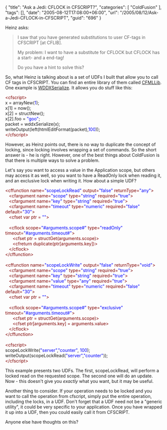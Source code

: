 {
	"title": "Ask a Jedi: CFLOCK in CFSCRIPT?",
	"categories": [
		"ColdFusion"
	],
	"tags": [],
	"date": "2005-08-12T17:08:00+06:00",
	"url": "/2005/08/12/Ask-a-Jedi-CFLOCK-in-CFSCRIPT",
	"guid": "696"
}

Heinz asks:

<blockquote>
I saw that you have generated substitutions to user CF-tags in CFSCRIPT [at CFLIB].

My problem:
I want to have a substitute for CFLOCK but CFLOCK has a start- and a end-tag!

Do you have a hint to solve this?
</blockquote>

So, what Heinz is talking about is a set of UDFs I built that allow you to call CF tags in CFSCRIPT. You can find an entire library of them called <a href="http://www.cflib.org/library.cfm?ID=17">CFMLLib</a>. One example is <a href="http://www.cflib.org/udf.cfm?id=629">WDDXSerialize</a>. It allows you do stuff like this:

<div class="code"><FONT COLOR=MAROON>&lt;cfscript&gt;</FONT><br>
x = arrayNew(<FONT COLOR=BLUE>1</FONT>);<br>
x[1] = now();<br>
x[2] = structNew();<br>
x[2].foo = <FONT COLOR=BLUE>"goo"</FONT>;<br>
packet = wddxSerialize(x);<br>
writeOutput(left(htmlEditFormat(packet),<FONT COLOR=BLUE>100</FONT>));<br>
<FONT COLOR=MAROON>&lt;/cfscript&gt;</FONT></div>

However, as Heinz points out, there is no way to duplicate the concept of locking, since locking involves wrapping a set of commands. So the short answer is - he is right. However, one of the best things about ColdFusion is that there is multiple ways to solve a problem.

Let's say you want to access a value in the Application scope, but others may access it as well, so you want to have a ReadOnly lock when reading it, and an exclusive lock when writing it. How about a simple UDF?

<div class="code"><FONT COLOR=MAROON>&lt;cffunction name=<FONT COLOR=BLUE>"scopeLockRead"</FONT> output=<FONT COLOR=BLUE>"false"</FONT> returnType=<FONT COLOR=BLUE>"any"</FONT>&gt;</FONT><br>
&nbsp;&nbsp;&nbsp;<FONT COLOR=MAROON>&lt;cfargument name=<FONT COLOR=BLUE>"scope"</FONT> type=<FONT COLOR=BLUE>"string"</FONT> required=<FONT COLOR=BLUE>"true"</FONT>&gt;</FONT><br>
&nbsp;&nbsp;&nbsp;<FONT COLOR=MAROON>&lt;cfargument name=<FONT COLOR=BLUE>"key"</FONT> type=<FONT COLOR=BLUE>"string"</FONT> required=<FONT COLOR=BLUE>"true"</FONT>&gt;</FONT><br>
&nbsp;&nbsp;&nbsp;<FONT COLOR=MAROON>&lt;cfargument name=<FONT COLOR=BLUE>"timeout"</FONT> type=<FONT COLOR=BLUE>"numeric"</FONT> required=<FONT COLOR=BLUE>"false"</FONT> default=<FONT COLOR=BLUE>"30"</FONT>&gt;</FONT><br>
&nbsp;&nbsp;&nbsp;<FONT COLOR=MAROON>&lt;cfset var ptr = <FONT COLOR=BLUE>""</FONT>&gt;</FONT><br>
&nbsp;&nbsp;&nbsp;<br>
&nbsp;&nbsp;&nbsp;<FONT COLOR=MAROON>&lt;cflock scope=<FONT COLOR=BLUE>"#arguments.scope#"</FONT> type=<FONT COLOR=BLUE>"readOnly"</FONT> timeout=<FONT COLOR=BLUE>"#arguments.timeout#"</FONT>&gt;</FONT><br>
&nbsp;&nbsp;&nbsp;&nbsp;&nbsp;&nbsp;<FONT COLOR=MAROON>&lt;cfset ptr = structGet(arguments.scope)&gt;</FONT><br>
&nbsp;&nbsp;&nbsp;&nbsp;&nbsp;&nbsp;<FONT COLOR=MAROON>&lt;cfreturn duplicate(ptr[arguments.key])&gt;</FONT><br>
&nbsp;&nbsp;&nbsp;<FONT COLOR=MAROON>&lt;/cflock&gt;</FONT><br>
<FONT COLOR=MAROON>&lt;/cffunction&gt;</FONT><br>
<br>
<FONT COLOR=MAROON>&lt;cffunction name=<FONT COLOR=BLUE>"scopeLockWrite"</FONT> output=<FONT COLOR=BLUE>"false"</FONT> returnType=<FONT COLOR=BLUE>"void"</FONT>&gt;</FONT><br>
&nbsp;&nbsp;&nbsp;<FONT COLOR=MAROON>&lt;cfargument name=<FONT COLOR=BLUE>"scope"</FONT> type=<FONT COLOR=BLUE>"string"</FONT> required=<FONT COLOR=BLUE>"true"</FONT>&gt;</FONT><br>
&nbsp;&nbsp;&nbsp;<FONT COLOR=MAROON>&lt;cfargument name=<FONT COLOR=BLUE>"key"</FONT> type=<FONT COLOR=BLUE>"string"</FONT> required=<FONT COLOR=BLUE>"true"</FONT>&gt;</FONT><br>
&nbsp;&nbsp;&nbsp;<FONT COLOR=MAROON>&lt;cfargument name=<FONT COLOR=BLUE>"value"</FONT> type=<FONT COLOR=BLUE>"any"</FONT> required=<FONT COLOR=BLUE>"true"</FONT>&gt;</FONT><br>
&nbsp;&nbsp;&nbsp;<FONT COLOR=MAROON>&lt;cfargument name=<FONT COLOR=BLUE>"timeout"</FONT> type=<FONT COLOR=BLUE>"numeric"</FONT> required=<FONT COLOR=BLUE>"false"</FONT> default=<FONT COLOR=BLUE>"30"</FONT>&gt;</FONT><br>
&nbsp;&nbsp;&nbsp;<FONT COLOR=MAROON>&lt;cfset var ptr = <FONT COLOR=BLUE>""</FONT>&gt;</FONT><br>
&nbsp;&nbsp;&nbsp;<br>
&nbsp;&nbsp;&nbsp;<FONT COLOR=MAROON>&lt;cflock scope=<FONT COLOR=BLUE>"#arguments.scope#"</FONT> type=<FONT COLOR=BLUE>"exclusive"</FONT> timeout=<FONT COLOR=BLUE>"#arguments.timeout#"</FONT>&gt;</FONT><br>
&nbsp;&nbsp;&nbsp;&nbsp;&nbsp;&nbsp;<FONT COLOR=MAROON>&lt;cfset ptr = structGet(arguments.scope)&gt;</FONT><br>
&nbsp;&nbsp;&nbsp;&nbsp;&nbsp;&nbsp;<FONT COLOR=MAROON>&lt;cfset ptr[arguments.key] = arguments.value&gt;</FONT><br>
&nbsp;&nbsp;&nbsp;<FONT COLOR=MAROON>&lt;/cflock&gt;</FONT><br>
<FONT COLOR=MAROON>&lt;/cffunction&gt;</FONT><br>
&nbsp;&nbsp;&nbsp;&nbsp;&nbsp;&nbsp;<br>
<FONT COLOR=MAROON>&lt;cfscript&gt;</FONT><br>
scopeLockWrite(<FONT COLOR=BLUE>"server"</FONT>,<FONT COLOR=BLUE>"counter"</FONT>,<FONT COLOR=BLUE> 100</FONT>);<br>
writeOutput(scopeLockRead(<FONT COLOR=BLUE>"server"</FONT>,<FONT COLOR=BLUE>"counter"</FONT>));<br>
<FONT COLOR=MAROON>&lt;/cfscript&gt;</FONT></div>

This example presents two UDFs. The first, scopeLockRead, will perform a locked read on the requested scope. The second one will do an update. Now - this doesn't give you <i>exactly</i> what you want, but it may be useful. 

Another thing to consider. If your operation needs to be locked and you want to call the operation from cfscript, simply put the entire operation, including the locks, in a UDF. Don't forget that a UDF need not be a "generic utility", it could be very specific to your application. Once you have wrapped it up into a UDF, then you could easily call it from CFSCRIPT.

Anyone else have thoughts on this?